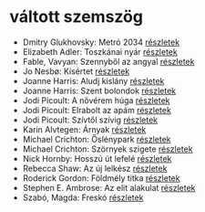 # váltott szemszög

- Dmitry Glukhovsky: Metró 2034 [részletek](_details/Dmitry%20Glukhovsky.md#id_355)
- Elizabeth Adler: Toszkánai nyár [részletek](_details/Elizabeth%20Adler.md#id_1211)
- Fable, Vavyan: Szennyből az angyal [részletek](_details/Fable%2C%20Vavyan.md#id_1159)
- Jo Nesbø: Kísértet [részletek](_details/Jo%20Nesb%C3%B8.md#id_591)
- Joanne Harris: Aludj kislány [részletek](_details/Joanne%20Harris.md#id_1126)
- Joanne Harris: Szent bolondok [részletek](_details/Joanne%20Harris.md#id_1120)
- Jodi Picoult: A nővérem húga [részletek](_details/Jodi%20Picoult.md#id_350)
- Jodi Picoult: Elrabolt az apám [részletek](_details/Jodi%20Picoult.md#id_349)
- Jodi Picoult: Szívtől szívig [részletek](_details/Jodi%20Picoult.md#id_351)
- Karin Alvtegen: Árnyak [részletek](_details/Karin%20Alvtegen.md#id_676)
- Michael Crichton: Őslénypark [részletek](_details/Michael%20Crichton.md#id_757)
- Michael Crichton: Szörnyek szigete [részletek](_details/Michael%20Crichton.md#id_760)
- Nick Hornby: Hosszú út lefelé [részletek](_details/Nick%20Hornby.md#id_705)
- Rebecca Shaw: Az új lelkész [részletek](_details/Rebecca%20Shaw.md#id_1009)
- Roderick Gordon: Földmély titka [részletek](_details/Roderick%20Gordon.md#id_974)
- Stephen E. Ambrose: Az elit alakulat [részletek](_details/Stephen%20E.%20Ambrose.md#id_316)
- Szabó, Magda: Freskó [részletek](_details/Szab%C3%B3%2C%20Magda.md#id_1347)